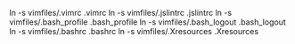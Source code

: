 ln -s vimfiles/.vimrc .vimrc
ln -s vimfiles/.jslintrc .jslintrc
ln -s vimfiles/.bash_profile .bash_profile
ln -s vimfiles/.bash_logout .bash_logout
ln -s vimfiles/.bashrc .bashrc
ln -s vimfiles/.Xresources .Xresources

